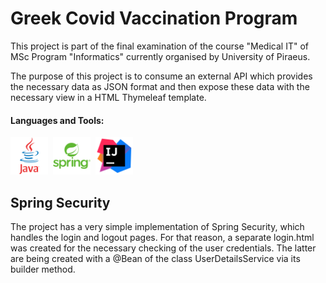 # Greek Covid Vaccination Program


This project is part of the final examination of the course "Medical IT"
of MSc Program "Informatics" currently organised by University of Piraeus.

The purpose of this project is to consume an external API which provides
the necessary data as JSON format and then expose these data with the necessary
view in a HTML Thymeleaf template.

#### Languages and Tools:
<div>
  <img src="https://github.com/devicons/devicon/blob/master/icons/java/java-original-wordmark.svg" title="Java" alt="Java" width="60" height="60"/>&nbsp;
  <img src="https://github.com/devicons/devicon/blob/master/icons/spring/spring-original-wordmark.svg" title="Spring" alt="Spring" width="60" height="60"/>&nbsp;
  <img src="https://github.com/devicons/devicon/blob/master/icons/intellij/intellij-original.svg" title="IntelliJ" alt="IntelliJ" width="60" height="60"/>&nbsp;
</div>

## Spring Security

The project has a very simple implementation of Spring Security, which handles the login
and logout pages. For that reason, a separate login.html was created for the necessary
checking of the user credentials. The latter are being created with a @Bean of the class
UserDetailsService via its builder method.